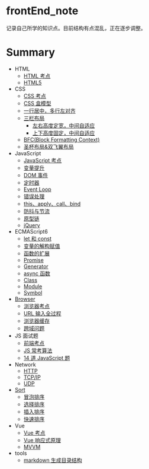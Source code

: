 # frontEnd_note

记录自己所学的知识点。目前结构有点混乱，正在逐步调整。

# Summary

- HTML
  - [HTML 考点](html/htmlkao-dian.md)
  - [HTML5](html/html5.md)
- CSS
  - [CSS 考点](css/csskao-dian.md)
  - [CSS 盒模型](css/csshe-mo-xing.md)
  - [一行居中，多行左对齐](css/yi-xing-ju-zhong-ff0c-duo-xing-zuo-dui-qi.md)
  - [三栏布局](css/san-lan-bu-ju.md)
    - [左右高度定宽，中间自适应](css/san-lan-bu-ju/zuo-you-ding-kuan-ff0c-zhong-jian-zi-shi-ying.md)
    - [上下高度固定，中间自适应](css/san-lan-bu-ju/shang-xia-gao-du-gu-ding-ff0c-zhong-jian-zi-shi-ying.md)
  - [BFC\(Block Formatting Context\)](css/bfcblock-formatting-context.md)
  - [圣杯布局&双飞翼布局](css/sheng-bei-bu-ju.md)
- JavaScript
  - [JavaScript 考点](javascript/javascriptkao-dian.md)
  - [变量提升](javascript/bian-liang-ti-sheng.md)
  - [DOM 事件](javascript/domshi-jian.md)
  - [定时器](javascript/ding-shi-qi-gong-zuo-ji-zhi.md)
  - [Event Loop](javascript/event-loop.md)
  - [错误处理](javascript/cuo-wu-chu-li.md)
  - [this、apply、call、bind](javascript/thisapplycallbind.md)
  - [防抖与节流](javascript/fang-dou-yu-jie-liu.md)
  - [原型链](javascript/yuan-xing-lian.md)
  - [jQuery](javascript/jquery.md)
- ECMAScript6
  - [let 和 const](javascript/lethe-const.md)
  - [变量的解构赋值](javascript/bian-liang-de-jie-gou-fu-zhi.md)
  - [函数的扩展](javascript/han-shu-de-kuo-zhan.md)
  - [Promise](javascript/promise.md)
  - [Generator](javascript/generator.md)
  - [async 函数](javascript/async-han-shu.md)
  - [Class](javascript/class.md)
  - [Module](javascript/module.md)
  - [Symbol](javascript/symbol.md)
- [Browser](browser.md)
  - [浏览器考点](browser/liu-lan-qi-kao-dian.md)
  - [URL 输入全过程](browser/urlshu-ru-quan-guo-cheng.md)
  - [浏览器缓存](browser/liu-lan-qi-huan-cun.md)
  - [跨域问题](browser/kua-yu-wen-ti.md)
- JS 面试题
  - [前端考点](jssuan-fa-ti/qian-duan-kao-dian.md)
  - [JS 常考算法](jssuan-fa-ti/suan-fa-zhuan-ti-yi.md)
  - [14 道 JavaScript 题](jssuan-fa-ti/14dao-javascript-ti.md)
- Network
  - [HTTP](browser/http.md)
  - [TCP/IP](browser/tcpip.md)
  - [UDP](browser/udp.md)
- [Sort](sort.md)
  - [冒泡排序](sort/mao-pao-pai-xu.md)
  - [选择排序](sort/xuan-ze-pai-xu.md)
  - [插入排序](sort/cha-ru-pai-xu.md)
  - [快速排序](sort/kuai-su-pai-xu.md)
- Vue
  - [Vue 考点](vue/vuekao-dian.md)
  - [Vue 响应式原理](vue/vuexiang-ying-shi-yuan-li.md)
  - [MVVM](vue/mvvm.md)
- tools
  - [markdown 生成目录结构](tools/generateFileDir.md)
